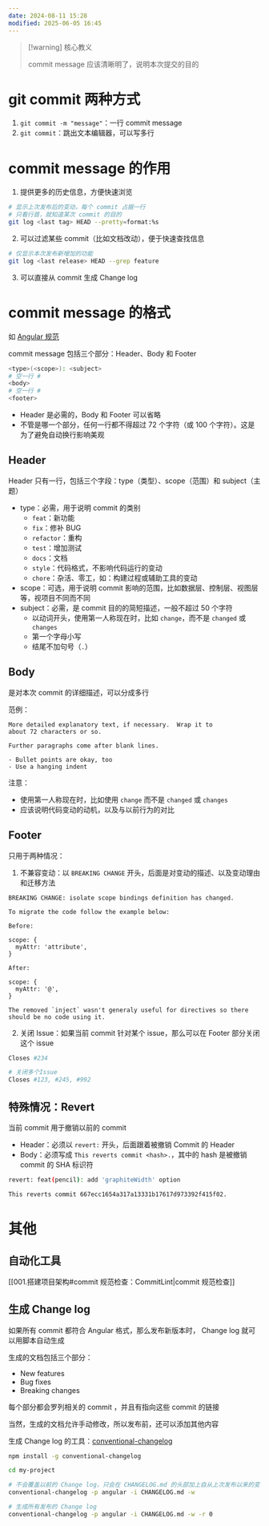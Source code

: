 ```yaml
---
date: 2024-08-11 15:28
modified: 2025-06-05 16:45
---
```


> [!warning] 核心教义
> 
> commit message 应该清晰明了，说明本次提交的目的

# git commit 两种方式

1. `git commit -m "message"`：一行 commit message
2. `git commit`：跳出文本编辑器，可以写多行

# commit message 的作用

1. 提供更多的历史信息，方便快速浏览

```bash
# 显示上次发布后的变动，每个 commit 占据一行
# 只看行首，就知道某次 commit 的目的
git log <last tag> HEAD --pretty=format:%s
```

2. 可以过滤某些 commit（比如文档改动），便于快速查找信息

```bash
# 仅显示本次发布新增加的功能
git log <last release> HEAD --grep feature
```

3. 可以直接从 commit 生成 Change log

# commit message 的格式

如 [Angular 规范](https://docs.google.com/document/d/1QrDFcIiPjSLDn3EL15IJygNPiHORgU1_OOAqWjiDU5Y/edit#heading=h.greljkmo14y0)

commit message 包括三个部分：Header、Body 和 Footer

```bash
<type>(<scope>): <subject>
# 空一行 #
<body>
# 空一行 #
<footer>
```

- Header 是必需的，Body 和 Footer 可以省略
- 不管是哪一个部分，任何一行都不得超过 72 个字符（或 100 个字符）。这是为了避免自动换行影响美观

## Header

Header 只有一行，包括三个字段：type（类型）、scope（范围）和 subject（主题）

- type：必需，用于说明 commit 的类别
	- `feat`：新功能
	- `fix`：修补 BUG
	- `refactor`：重构
	- `test`：增加测试
	- `docs`：文档
	- `style`：代码格式，不影响代码运行的变动
	- `chore`：杂活、零工，如：构建过程或辅助工具的变动
- scope：可选，用于说明 commit 影响的范围，比如数据层、控制层、视图层等，视项目不同而不同
- subject：必需，是 commit 目的的简短描述，一般不超过 50 个字符
	- 以动词开头，使用第一人称现在时，比如 `change`，而不是 `changed` 或 `changes`
	- 第一个字母小写
	- 结尾不加句号（`.`）

## Body

是对本次 commit 的详细描述，可以分成多行

范例：

```text
More detailed explanatory text, if necessary.  Wrap it to 
about 72 characters or so. 

Further paragraphs come after blank lines.

- Bullet points are okay, too
- Use a hanging indent
```

注意：

- 使用第一人称现在时，比如使用 `change` 而不是 `changed` 或 `changes`
- 应该说明代码变动的动机，以及与以前行为的对比

## Footer

只用于两种情况：

1. 不兼容变动：以 `BREAKING CHANGE` 开头，后面是对变动的描述、以及变动理由和迁移方法

```text
BREAKING CHANGE: isolate scope bindings definition has changed.

To migrate the code follow the example below:

Before:

scope: {
  myAttr: 'attribute',
}

After:

scope: {
  myAttr: '@',
}

The removed `inject` wasn't generaly useful for directives so there should be no code using it.
```

2. 关闭 Issue：如果当前 commit 针对某个 issue，那么可以在 Footer 部分关闭这个 issue

```bash
Closes #234

# 关闭多个Issue
Closes #123, #245, #992
```

## 特殊情况：Revert

当前 commit 用于撤销以前的 commit

- Header：必须以 `revert:` 开头，后面跟着被撤销 Commit 的 Header
- Body：必须写成 `This reverts commit <hash>.`，其中的 hash 是被撤销 commit 的 SHA 标识符

```bash
revert: feat(pencil): add 'graphiteWidth' option

This reverts commit 667ecc1654a317a13331b17617d973392f415f02.
```

# 其他

## 自动化工具

[[001.搭建项目架构#commit 规范检查：CommitLint|commit 规范检查]]

## 生成 Change log

如果所有 commit 都符合 Angular 格式，那么发布新版本时， Change log 就可以用脚本自动生成

生成的文档包括三个部分：

- New features
- Bug fixes
- Breaking changes

每个部分都会罗列相关的 commit ，并且有指向这些 commit 的链接

当然，生成的文档允许手动修改，所以发布前，还可以添加其他内容

生成 Change log 的工具：[conventional-changelog](https://github.com/conventional-changelog/conventional-changelog)

```bash
npm install -g conventional-changelog

cd my-project

# 不会覆盖以前的 Change log，只会在 CHANGELOG.md 的头部加上自从上次发布以来的变动
conventional-changelog -p angular -i CHANGELOG.md -w

# 生成所有发布的 Change log
conventional-changelog -p angular -i CHANGELOG.md -w -r 0
```
